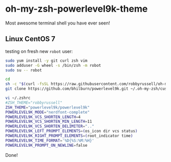 # oh-my-zsh-powerlevel9k-theme
Most awesome terminal shell you have ever seen!

## Linux CentOS 7
testing on fresh new `robot` user:

```bash
sudo yum install -y git curl zsh vim
sudo adduser -G wheel -s /bin/zsh -m robot
sudo su -- robot

cd
sh -c "$(curl -fsSL https://raw.githubusercontent.com/robbyrussell/oh-my-zsh/master/tools/install.sh)"
git clone https://github.com/bhilburn/powerlevel9k.git ~/.oh-my-zsh/custom/themes/powerlevel9k

vi ~/.zshrc
#ZSH_THEME="robbyrussell"
ZSH_THEME="powerlevel9k/powerlevel9k"
POWERLEVEL9K_MODE="nerdfont-complete"
POWERLEVEL9K_VCS_SHORTEN_LENGTH=4
POWERLEVEL9K_VCS_SHORTEN_MIN_LENGTH=11
POWERLEVEL9K_VCS_SHORTEN_DELIMITER=".."
POWERLEVEL9K_LEFT_PROMPT_ELEMENTS=(os_icon dir vcs status)
POWERLEVEL9K_RIGHT_PROMPT_ELEMENTS=(root_indicator time)
POWERLEVEL9K_TIME_FORMAT='%D{%S:%M:%H}'
POWERLEVEL9K_PROMPT_ON_NEWLINE=false
```

Done!
